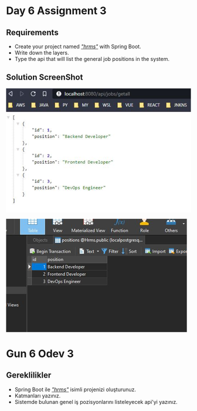 # Day 6 Assignment 3

## Requirements

- Create your project named _["hrms"](https://github.com/jokerinya2013/javaReact/tree/master/hrms)_ with Spring Boot.
- Write down the layers.
- Type the api that will list the general job positions in the system.

## Solution ScreenShot

![Screen shot of assignment](day6assignment3-1.JPG)

![Photo Of Db](day6assignment3-2.JPG)

# Gun 6 Odev 3

## Gereklilikler

- Spring Boot ile _["hrms"](https://github.com/jokerinya2013/javaReact/tree/master/hrms)_ isimli projenizi oluşturunuz.
- Katmanları yazınız.
- Sistemde bulunan genel iş pozisyonlarını listeleyecek api'yi yazınız.
